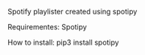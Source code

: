 Spotify playlister created using spotipy

Requirementes: Spotipy

How to install:
pip3 install spotipy
